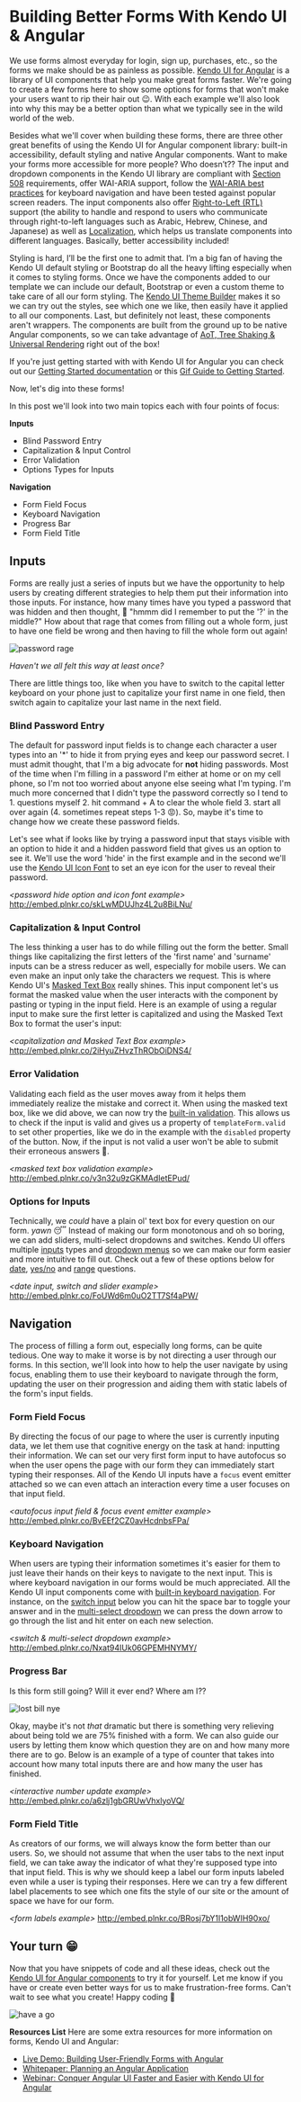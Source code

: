 # Building Better Forms With Kendo UI & Angular

We use forms almost everyday for login, sign up, purchases, etc., so the forms we make should be as painless as possible. [Kendo UI for Angular](http://www.telerik.com/kendo-angular-ui/) is a library of UI components that help you make great forms faster. We're going to create a few forms here to show some options for forms that won't make your users want to rip their hair out 😉. With each example we'll also look into why this may be a better option than what we typically see in the wild world of the web.

Besides what we'll cover when building these forms, there are three other great benefits of using the Kendo UI for Angular component library: built-in accessibility, default styling and native Angular components. Want to make your forms more accessible for more people? Who doesn’t?? The input and dropdown components in the Kendo UI library are compliant with [Section 508](https://www.section508.gov/) requirements, offer WAI-ARIA support, follow the  [WAI-ARIA best practices](https://www.w3.org/TR/wai-aria-practices/) for keyboard navigation and have been tested against popular screen readers. The input components also offer [Right-to-Left (RTL)](http://www.telerik.com/kendo-angular-ui/components/localization/rtl/) support (the ability to handle and respond to users who communicate through right-to-left languages such as Arabic, Hebrew, Chinese, and Japanese) as well as [Localization](http://www.telerik.com/kendo-angular-ui/components/localization/), which helps us translate components into different languages. Basically, better accessibility included! 

Styling is hard, I’ll be the first one to admit that. I’m a big fan of having the Kendo UI default styling or Bootstrap do all the heavy lifting especially when it comes to styling forms. Once we have the components added to our template we can include our default, Bootstrap or even a custom theme to take care of all our form styling. The [Kendo UI Theme Builder](http://www.telerik.com/kendo-angular-ui/components/styling/theme-builder/) makes it so we can try out the styles, see which one we like, then easily have it applied to all our components. Last, but definitely not least, these components aren't wrappers. The components are built from the ground up to be native Angular components, so we can take advantage of [AoT, Tree Shaking & Universal Rendering](http://www.telerik.com/kendo-angular-ui/components/framework/aot/) right out of the box!

If you're just getting started with with Kendo UI for Angular you can check out our [Getting Started documentation](http://www.telerik.com/kendo-angular-ui/getting-started/#installation) or this [Gif Guide to Getting Started](http://www.telerik.com/blogs/gif-guide-to-getting-started-with-kendo-ui).

Now, let's dig into these forms!

In this post we'll look into two main topics each with four points of focus:

__Inputs__
- Blind Password Entry
- Capitalization & Input Control
- Error Validation
- Options Types for Inputs


__Navigation__
- Form Field Focus
- Keyboard Navigation
- Progress Bar
- Form Field Title

## Inputs
Forms are really just a series of inputs but we have the opportunity to help users by creating different strategies to help them put their information into those inputs. For instance, how many times have you typed a password that was hidden and then thought, 🤔 "hmmm did I remember to put the '?' in the middle?" How about that rage that comes from filling out a whole form, just to have one field be wrong and then having to fill the whole form out again! 

![password rage](https://media.giphy.com/media/KFCqEnt8MWTxS/giphy.gif)

*Haven't we all felt this way at least once?*

There are little things too, like when you have to switch to the capital letter keyboard on your phone just to capitalize your first name in one field, then switch again to capitalize your last name in the next field.

### Blind Password Entry
The default for password input fields is to change each character a user types into an '*' to hide it from prying eyes and keep our password secret. I must admit thought, that I'm a big advocate for __not__ hiding passwords. Most of the time when I'm filling in a password I'm either at home or on my cell phone, so I'm not too worried about anyone else seeing what I'm typing. I'm much more concerned that I didn't type the password correctly so I tend to 1. questions myself 2. hit command + A to clear the whole field 3. start all over again (4. sometimes repeat steps 1-3 😡). So, maybe it's time to change how we create these password fields.


Let's see what if looks like by trying a password input that stays visible with an option to hide it and a hidden password field that gives us an option to see it. We'll use the word 'hide' in the first example and in the second we'll use the [Kendo UI Icon Font](http://www.telerik.com/kendo-angular-ui/components/styling/icons/) to set an eye icon for the user to reveal their password. 

*<password hide option and icon font example\>*
http://embed.plnkr.co/skLwMDUJhz4L2u8BiLNu/

### Capitalization & Input Control
The less thinking a user has to do while filling out the form the better. Small things like capitalizing the first letters of the 'first name' and 'surname' inputs can be a stress reducer as well, especially for mobile users. We can even make an input only take the characters we request. This is where Kendo UI's [Masked Text Box](http://www.telerik.com/kendo-angular-ui/components/inputs/maskedtextbox/) really shines. This input component let's us format the masked value when the user interacts with the component by pasting or typing in the input field. Here is an example of using a regular input to make sure the first letter is capitalized and using the Masked Text Box to format the user's input:

*<capitalization and Masked Text Box example\>*
http://embed.plnkr.co/2iHyuZHvzThRObOiDNS4/

### Error Validation
Validating each field as the user moves away from it helps them immediately realize the mistake and correct it. When using the masked text box, like we did above, we can now try the [built-in validation](http://www.telerik.com/kendo-angular-ui/components/inputs/maskedtextbox/#toc-validation). This allows us to check if the input is valid and gives us a property of `templateForm.valid` to set other properties, like we do in the example with the `disabled` property of the button. Now, if the input is not valid a user won't be able to submit their erroneous answers 🤘. 

*<masked text box validation example\>*
http://embed.plnkr.co/v3n32u9zGKMAdIetEPud/

### Options for Inputs
Technically, we _could_ have a plain ol' text box for every question on our form. *yawn* 😴 Instead of making our form monotonous and oh so boring, we can add sliders, multi-select dropdowns and switches. Kendo UI offers multiple [inputs](http://www.telerik.com/kendo-angular-ui/components/inputs/) types and [dropdown menus](http://www.telerik.com/kendo-angular-ui/components/dropdowns/0) so we can make our form easier and more intuitive to fill out. Check out a few of these options below for [date](http://www.telerik.com/kendo-angular-ui/components/dateinputs/), [yes/no](http://www.telerik.com/kendo-angular-ui/components/inputs/switch/) and [range](http://www.telerik.com/kendo-angular-ui/components/inputs/slider/) questions.

*<date input, switch and slider example\>*
http://embed.plnkr.co/FoUWd6m0uO2TT7Sf4aPW/

## Navigation
The process of filling a form out, especially long forms, can be quite tedious. One way to make it worse is by not directing a user through our forms. In this section, we'll look into how to help the user navigate by using focus, enabling them to use their keyboard to navigate through the form, updating the user on their progression and aiding them with static labels of the form's input fields.

### Form Field Focus
By directing the focus of our page to where the user is currently inputing data, we let them use that cognitive energy on the task at hand: inputting their information. We can set our very first form input to have autofocus so when the user opens the page with our form they can immediately start typing their responses. All of the Kendo UI inputs have a `focus` event emitter attached so we can even attach an interaction every time a user focuses on that input field.

*<autofocus input field & focus event emitter example\>*
http://embed.plnkr.co/BvEEf2CZ0avHcdnbsFPa/

### Keyboard Navigation
When users are typing their information sometimes it's easier for them to just leave their hands on their keys to navigate to the next input. This is where keyboard navigation in our forms would be much appreciated. All the Kendo UI input components come with [built-in keyboard navigation](http://www.telerik.com/kendo-angular-ui/components/dropdowns/dropdownlist/keyboard-navigation/). For instance, on the [switch input](http://www.telerik.com/kendo-angular-ui/components/inputs/switch/keyboard-navigation/) below you can hit the space bar to toggle your answer and in the [multi-select dropdown](http://www.telerik.com/kendo-angular-ui/components/dropdowns/multiselect/keyboard-navigation/) we can press the down arrow to go through the list and hit enter on each new selection. 

*<switch & multi-select dropdown example\>*
http://embed.plnkr.co/Nxat94IUk06GPEMHNYMY/

### Progress Bar
Is this form still going? Will it ever end? Where am I??

![lost bill nye](https://media.giphy.com/media/3o7bu93TZgndzlVvri/giphy.gif)

Okay, maybe it's not _that_ dramatic but there is something very relieving about being told we are 75% finished with a form. We can also guide our users by letting them know which question they are on and how many more there are to go. Below is an example of a type of counter that takes into account how many total inputs there are and how many the user has finished. 

*<interactive number update example\>*
http://embed.plnkr.co/a6zlj1gbGRUwVhxlyoVQ/

### Form Field Title
As creators of our forms, we will always know the form better than our users. So, we should not assume that when the user tabs to the next input field, we can take away the indicator of what they're supposed type into that input field. This is why we should keep a label our form inputs labeled even while a user is typing their responses. Here we can try a few different label placements to see which one fits the style of our site or the amount of space we have for our form.

*<form labels example\>*
http://embed.plnkr.co/BRosj7bY1l1obWIH90xo/

## Your turn 😁

Now that you have snippets of code and all these ideas, check out the [Kendo UI for Angular components](http://www.telerik.com/kendo-angular-ui/components/) to try it for yourself. Let me know if you have or create even better ways for us to make frustration-free forms. Can't wait to see what you create! Happy coding 🤙 

![have a go](https://media.tenor.com/images/dcb54f3811ac0d08dde5ad261c23326a/tenor.gif)

__Resources List__
Here are some extra resources for more information on forms, Kendo UI and Angular:
- [Live Demo: Building User-Friendly Forms with Angular](http://www.telerik.com/campaigns/kendo-ui/devchat-jun13)
- [Whitepaper: Planning an Angular Application](http://www.telerik.com/campaigns/kendo-ui/planning-an-angular-application)
- [Webinar: Conquer Angular UI Faster and Easier with Kendo UI for Angular](http://www.telerik.com/campaigns/kendo-ui/conquer-angular-ui-faster)


